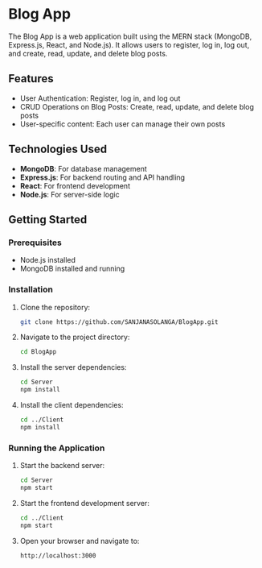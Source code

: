 # Blog App

The Blog App is a web application built using the MERN stack (MongoDB, Express.js, React, and Node.js). It allows users to register, log in, log out, and create, read, update, and delete blog posts.

## Features

- User Authentication: Register, log in, and log out
- CRUD Operations on Blog Posts: Create, read, update, and delete blog posts
- User-specific content: Each user can manage their own posts

## Technologies Used

- **MongoDB**: For database management
- **Express.js**: For backend routing and API handling
- **React**: For frontend development
- **Node.js**: For server-side logic

## Getting Started

### Prerequisites

- Node.js installed
- MongoDB installed and running
  
### Installation

1. Clone the repository:

    ```sh
    git clone https://github.com/SANJANASOLANGA/BlogApp.git
    ```

2. Navigate to the project directory:

    ```sh
    cd BlogApp
    ```

3. Install the server dependencies:

    ```sh
    cd Server
    npm install
    ```

4. Install the client dependencies:

    ```sh
    cd ../Client
    npm install
    ```

### Running the Application

1. Start the backend server:

    ```sh
    cd Server
    npm start
    ```

3. Start the frontend development server:

    ```sh
    cd ../Client
    npm start
    ```

4. Open your browser and navigate to:

    ```sh
    http://localhost:3000
    ```

